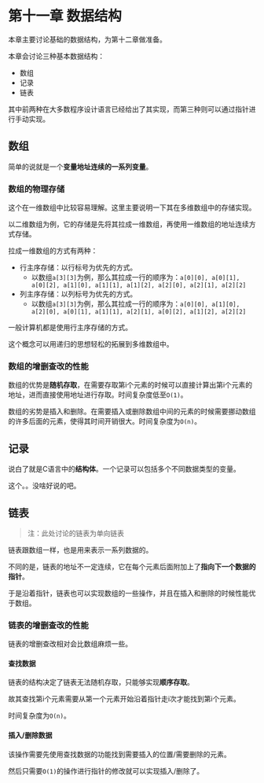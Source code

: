 # 第十一章 数据结构

本章主要讨论基础的数据结构，为第十二章做准备。

本章会讨论三种基本数据结构：

* 数组
* 记录
* 链表

其中前两种在大多数程序设计语言已经给出了其实现，而第三种则可以通过指针进行手动实现。

## 数组

简单的说就是一个**变量地址连续的一系列变量**。

### 数组的物理存储

这个在一维数组中比较容易理解。这里主要说明一下其在多维数组中的存储实现。

以二维数组为例，它的存储是先将其拉成一维数组，再使用一维数组的地址连续方式存储。

拉成一维数组的方式有两种：

* 行主序存储：以行标号为优先的方式。
  * 以数组`a[3][3]`为例，那么其拉成一行的顺序为：`a[0][0], a[0][1], a[0][2], a[1][0], a[1][1], a[1][2], a[2][0], a[2][1], a[2][2]`
* 列主序存储：以列标号为优先的方式。
  * 以数组`a[3][3]`为例，那么其拉成一行的顺序为：`a[0][0], a[1][0], a[2][0], a[0][1], a[1][1], a[2][1], a[0][2], a[1][2], a[2][2]`

一般计算机都是使用行主序存储的方式。

这个概念可以用递归的思想轻松的拓展到多维数组中。

### 数组的增删查改的性能

数组的优势是**随机存取**，在需要存取第i个元素的时候可以直接计算出第i个元素的地址，进而直接使用地址进行存取。时间复杂度低至`O(1)`。

数组的劣势是插入和删除。在需要插入或删除数组中间的元素的时候需要挪动数组的许多后面的元素，使得其时间开销很大。时间复杂度为`O(n)`。

## 记录

说白了就是C语言中的**结构体**。一个记录可以包括多个不同数据类型的变量。

这个。。没啥好说的吧。

## 链表

> 注：此处讨论的链表为单向链表

链表跟数组一样，也是用来表示一系列数据的。

不同的是，链表的地址不一定连续，它在每个元素后面附加上了**指向下一个数据的指针**。

于是沿着指针，链表也可以实现数组的一些操作，并且在插入和删除的时候性能优于数组。

### 链表的增删查改的性能

链表的增删查改相对会比数组麻烦一些。

#### 查找数据

链表的结构决定了链表无法随机存取，只能够实现**顺序存取**。

故其查找第i个元素需要从第一个元素开始沿着指针走i次才能找到第i个元素。

时间复杂度为`O(n)`。

#### 插入/删除数据

该操作需要先使用查找数据的功能找到需要插入的位置/需要删除的元素。

然后只需要`O(1)`的操作进行指针的修改就可以实现插入/删除了。

